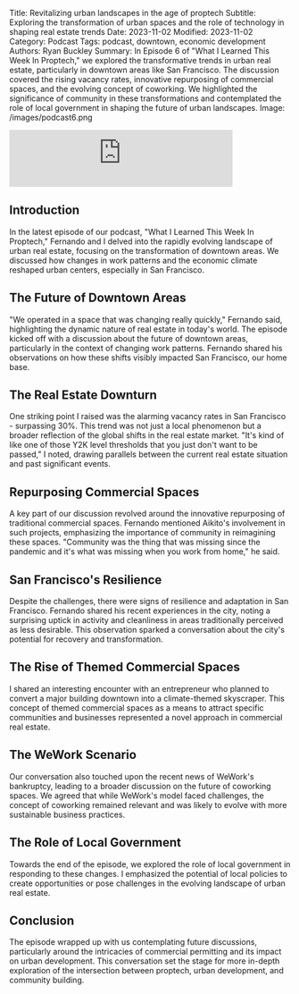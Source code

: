 Title: Revitalizing urban landscapes in the age of proptech
Subtitle: Exploring the transformation of urban spaces and the role of technology in shaping real estate trends
Date: 2023-11-02
Modified: 2023-11-02
Category: Podcast
Tags: podcast, downtown, economic development
Authors: Ryan Buckley
Summary: In Episode 6 of "What I Learned This Week In Proptech," we explored the transformative trends in urban real estate, particularly in downtown areas like San Francisco. The discussion covered the rising vacancy rates, innovative repurposing of commercial spaces, and the evolving concept of coworking. We highlighted the significance of community in these transformations and contemplated the role of local government in shaping the future of urban landscapes.
Image: /images/podcast6.png


<iframe src="https://podcasters.spotify.com/pod/show/thisweekinproptech/embed/episodes/A-Changing-Real-Estate-Landscape-e2bik2p/a-aaissjg" height="102px" width="400px" frameborder="0" scrolling="no"></iframe>

## Introduction
In the latest episode of our podcast, "What I Learned This Week In Proptech," Fernando and I delved into the rapidly evolving landscape of urban real estate, focusing on the transformation of downtown areas. We discussed how changes in work patterns and the economic climate reshaped urban centers, especially in San Francisco.

## The Future of Downtown Areas
"We operated in a space that was changing really quickly," Fernando said, highlighting the dynamic nature of real estate in today's world. The episode kicked off with a discussion about the future of downtown areas, particularly in the context of changing work patterns. Fernando shared his observations on how these shifts visibly impacted San Francisco, our home base.

## The Real Estate Downturn
One striking point I raised was the alarming vacancy rates in San Francisco - surpassing 30%. This trend was not just a local phenomenon but a broader reflection of the global shifts in the real estate market. "It's kind of like one of those Y2K level thresholds that you just don't want to be passed," I noted, drawing parallels between the current real estate situation and past significant events.

## Repurposing Commercial Spaces
A key part of our discussion revolved around the innovative repurposing of traditional commercial spaces. Fernando mentioned Aikito's involvement in such projects, emphasizing the importance of community in reimagining these spaces. "Community was the thing that was missing since the pandemic and it's what was missing when you work from home," he said.

## San Francisco's Resilience
Despite the challenges, there were signs of resilience and adaptation in San Francisco. Fernando shared his recent experiences in the city, noting a surprising uptick in activity and cleanliness in areas traditionally perceived as less desirable. This observation sparked a conversation about the city's potential for recovery and transformation.

## The Rise of Themed Commercial Spaces
I shared an interesting encounter with an entrepreneur who planned to convert a major building downtown into a climate-themed skyscraper. This concept of themed commercial spaces as a means to attract specific communities and businesses represented a novel approach in commercial real estate.

## The WeWork Scenario
Our conversation also touched upon the recent news of WeWork's bankruptcy, leading to a broader discussion on the future of coworking spaces. We agreed that while WeWork's model faced challenges, the concept of coworking remained relevant and was likely to evolve with more sustainable business practices.

## The Role of Local Government
Towards the end of the episode, we explored the role of local government in responding to these changes. I emphasized the potential of local policies to create opportunities or pose challenges in the evolving landscape of urban real estate.

## Conclusion
The episode wrapped up with us contemplating future discussions, particularly around the intricacies of commercial permitting and its impact on urban development. This conversation set the stage for more in-depth exploration of the intersection between proptech, urban development, and community building.